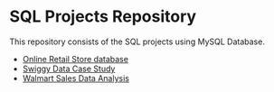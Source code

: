 # SQL Projects Repository

This repository consists of the SQL projects using MySQL Database.
- [Online Retail Store database](https://github.com/MaheshManekar/SQL/tree/main/Projects/Online_Retail_Store_Database)
- [Swiggy Data Case Study](https://github.com/MaheshManekar/SQL/tree/main/Projects/SwiggySalesCaseStudy)
- [Walmart Sales Data Analysis](https://github.com/MaheshManekar/SQL/tree/main/Projects/Walmart%20Sales%20Data%20Analysis)
